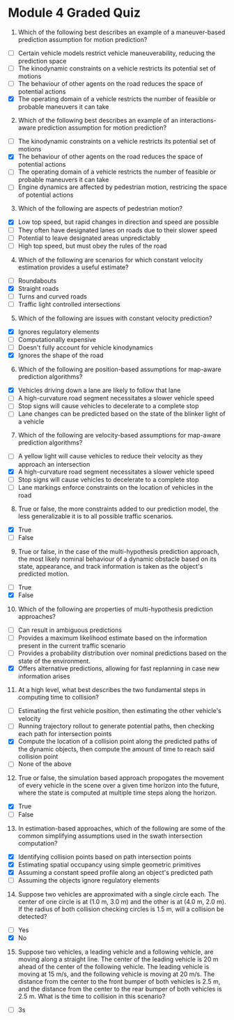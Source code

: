 <!--
 * @Author: Shuai Wang
 * @Github: https://github.com/wsustcid
 * @Version: 1.0.0
 * @Date: 2021-10-13 20:43:28
 * @LastEditTime: 2021-10-13 21:07:48
-->

# Module 4 Graded Quiz
1. Which of the following best describes an example of a maneuver-based prediction assumption for motion prediction?
- [ ] Certain vehicle models restrict vehicle maneuverability, reducing the prediction space
- [ ] The kinodynamic constraints on a vehicle restricts its potential set of motions
- [ ] The behaviour of other agents on the road reduces the space of potential actions
- [x] The operating domain of a vehicle restricts the number of feasible or probable maneuvers it can take

2. Which of the following best describes an example of an interactions-aware prediction assumption for motion prediction?
- [ ] The kinodynamic constraints on a vehicle restricts its potential set of motions
- [x] The behaviour of other agents on the road reduces the space of potential actions
- [ ] The operating domain of a vehicle restricts the number of feasible or probable maneuvers it can take
- [ ] Engine dynamics are affected by pedestrian motion, restricing the space of potential actions

3. Which of the following are aspects of pedestrian motion?
- [x] Low top speed, but rapid changes in direction and speed are possible
- [ ] They often have designated lanes on roads due to their slower speed
- [ ] Potential to leave designated areas unpredictably
- [ ] High top speed, but must obey the rules of the road

4. Which of the following are scenarios for which constant velocity estimation provides a useful estimate?
- [ ] Roundabouts
- [x] Straight roads
- [ ] Turns and curved roads
- [ ] Traffic light controlled intersections

5. Which of the following are issues with constant velocity prediction?
- [x] Ignores regulatory elements
- [ ] Computationally expensive
- [ ] Doesn't fully account for vehicle kinodynamics
- [x] Ignores the shape of the road

6. Which of the following are position-based assumptions for map-aware prediction algorithms?
- [x] Vehicles driving down a lane are likely to follow that lane
- [ ] A high-curvature road segment necessitates a slower vehicle speed
- [ ] Stop signs will cause vehicles to decelerate to a complete stop
- [ ] Lane changes can be predicted based on the state of the blinker light of a vehicle

7. Which of the following are velocity-based assumptions for map-aware prediction algorithms?
- [ ] A yellow light will cause vehicles to reduce their velocity as they approach an intersection
- [x] A high-curvature road segment necessitates a slower vehicle speed
- [ ] Stop signs will cause vehicles to decelerate to a complete stop
- [ ] Lane markings enforce constraints on the location of vehicles in the road

8. True or false, the more constraints added to our prediction model, the less generalizable it is to all possible traffic scenarios.
- [x] True
- [ ] False

9. True or false, in the case of the multi-hypothesis prediction approach, the most likely nominal behaviour of a dynamic obstacle based on its state, appearance, and track information is taken as the object's predicted motion.
- [ ] True
- [x] False

10. Which of the following are properties of multi-hypothesis prediction approaches?
- [ ] Can result in ambiguous predictions
- [ ] Provides a maximum likelihood estimate based on the information present in the current traffic scenario
- [ ] Provides a probability distribution over nominal predictions based on the state of the environment.
- [x] Offers alternative predictions, allowing for fast replanning in case new information arises

11. At a high level, what best describes the two fundamental steps in computing time to collision?
- [ ] Estimating the first vehicle position, then estimating the other vehicle's velocity
- [ ] Running trajectory rollout to generate potential paths, then checking each path for intersection points
- [x] Compute the location of a collision point along the predicted paths of the dynamic objects, then compute the amount of time to reach said collision point
- [ ] None of the above

12. True or false, the simulation based approach propogates the movement of every vehicle in the scene over a given time horizon into the future, where the state is computed at multiple time steps along the horizon.
- [x] True
- [ ] False

13. In estimation-based approaches, which of the following are some of the common simplifying assumptions used in the swath intersection computation?
- [x] Identifying collision points based on path intersection points
- [x] Estimating spatial occupancy using simple geometric primitives
- [x] Assuming a constant speed profile along an object's predicted path
- [ ] Assuming the objects ignore regulatory elements

14. Suppose two vehicles are approximated with a single circle each. The center of one circle is at (1.0 m, 3.0 m) and the other is at (4.0 m, 2.0 m). If the radius of both collision checking circles is 1.5 m, will a collision be detected?
- [ ] Yes
- [x] No

15. Suppose two vehicles, a leading vehicle and a following vehicle, are moving along a straight line. The center of the leading vehicle is 20 m ahead of the center of the following vehicle. The leading vehicle is moving at 15 m/s, and the following vehicle is moving at 20 m/s. The distance from the center to the front bumper of both vehicles is 2.5 m, and the distance from the center to the rear bumper of both vehicles is 2.5 m. What is the time to collision in this scenario? 
- [ ] 3s